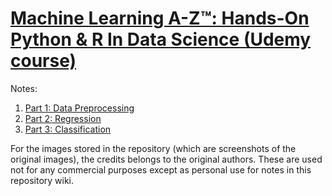 # [Machine Learning A-Z™: Hands-On Python & R In Data Science (Udemy course)](https://www.udemy.com/course/machinelearning/)

Notes:

1. [Part 1: Data Preprocessing](https://github.com/oooookk7/machine-learning-a-to-z/wiki/Part-1:-Data-Preprocessing)
2. [Part 2: Regression](https://github.com/oooookk7/machine-learning-a-to-z/wiki/Part-2:-Regression)
3. [Part 3: Classification](https://github.com/oooookk7/machine-learning-a-to-z/wiki/Part-3:-Classification)

For the images stored in the repository (which are screenshots of the original images), the credits belongs to the original authors. These are used not for any commercial purposes except as personal use for notes in this repository wiki.
